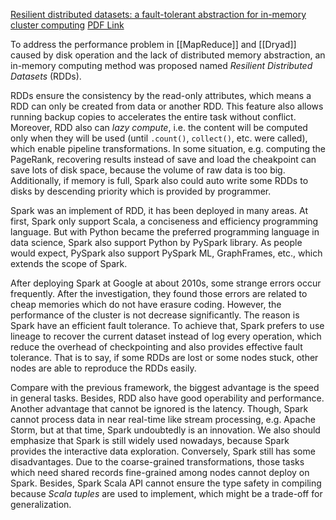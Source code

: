 
[Resilient distributed datasets: a fault-tolerant abstraction for in-memory cluster computing](https://dl.acm.org/doi/10.5555/2228298.2228301)
[PDF Link](https://www.usenix.org/system/files/conference/nsdi12/nsdi12-final138.pdf)

To address the performance problem in [[MapReduce]] and [[Dryad]] caused by disk operation and the lack of distributed memory abstraction, an in-memory computing method was proposed named *Resilient Distributed Datasets* (RDDs). 

RDDs ensure the consistency by the read-only attributes, which means a RDD can only be created from data or another RDD. This feature also allows running backup copies to accelerates the entire task without conflict. Moreover, RDD also can *lazy compute*, i.e. the content will be computed only when they will be used (until `.count()`, `collect()`, etc. were called), which enable pipeline transformations. In some situation, e.g. computing the PageRank, recovering results instead of save and load the cheakpoint can save lots of disk space, because the volume of raw data is too big. Additionally, if memory is full, Spark also could auto write some RDDs to disks by descending priority which is provided by programmer. 

Spark was an implement of RDD, it has been deployed in many areas. At first, Spark only support Scala, a conciseness and efficiency programming language. But with Python became the preferred programming language in data science, Spark also support Python by PySpark library. As people would expect, PySpark also support PySpark ML, GraphFrames, etc., which extends the scope of Spark.

After deploying Spark at Google at about 2010s, some strange errors occur frequently. After the investigation, they found those errors are related to cheap memories which do not have erasure coding. However, the performance of the cluster is not decrease significantly. The reason is Spark have an efficient fault tolerance. To achieve that, Spark prefers to use lineage to recover the current dataset instead of log every operation, which reduce the overhead of checkpointing and also provides effective fault tolerance. That is to say, if some RDDs are lost or some nodes stuck, other nodes are able to reproduce the RDDs easily.

Compare with the previous framework, the biggest advantage is the speed in general tasks. Besides, RDD also have good operability and performance. Another advantage that cannot be ignored is the latency. Though, Spark cannot process data in near real-time like stream processing, e.g. Apache Storm, but at that time, Spark undoubtedly is an innovation. We also should emphasize that Spark is still widely used nowadays, because Spark provides the interactive data exploration. Conversely, Spark still has some disadvantages. Due to the coarse-grained transformations, those tasks which need shared records fine-grained among nodes cannot deploy on Spark. Besides, Spark Scala API cannot ensure the type safety in compiling because *Scala tuples* are used to implement, which might be a trade-off for generalization.
